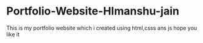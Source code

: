 # Portfolio-Website-HImanshu-jain
This is my portfolio website which i created using html,csss ans js hope you like it

